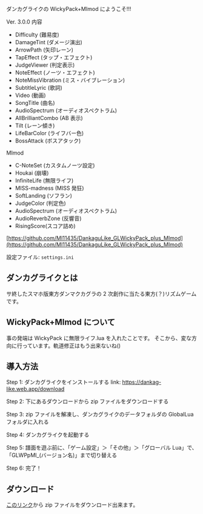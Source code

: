 ダンカグライクの WickyPack+MImod にようこそ!!!

Ver. 3.0.0
内容

- Difficulty (難易度)
- DamageTint (ダメージ演出)
- ArrowPath (矢印レーン)
- TapEffect (タップ・エフェクト)
- JudgeViewer (判定表示)
- NoteEffect (ノーツ・エフェクト)
- NoteMissVibration (ミス・バイブレーション)
- SubtitleLyric (歌詞)
- Video (動画)
- SongTitle (曲名)
- AudioSpectrum (オーディオスペクトラム)
- AllBrilliantCombo (AB 表示)
- Tilt (レーン傾き)
- LifeBarColor (ライフバー色)
- BossAttack (ボスアタック)

MImod

- C-NoteSet (カスタムノーツ設定)
- Houkai (崩壊)
- InfiniteLife (無限ライフ)
- MISS-madness (MISS 発狂)
- SoftLanding (ソフラン)
- JudgeColor (判定色)
- AudioSpectrum (オーディオスペクトラム)
- AudioReverbZone (反響音)
- RisingScore(スコア詰め)

[https://github.com/MI11435/DankaguLike_GLWickyPack_plus_MImod](https://github.com/MI11435/DankaguLike_GLWickyPack_plus_MImod)

設定ファイル: `settings.ini`

## ダンカグライクとは

サ終したスマホ版東方ダンマクカグラの 2 次創作に当たる東方(？)リズムゲームです。

## WickyPack+MImod について

事の発端は WickyPack に無限ライフ.lua を入れたことです。
そこから、変な方向に行っています。軌道修正はもう出来ないね()

## 導入方法

Step 1: ダンカグライクをインストールする link: https://dankag-like.web.app/download

Step 2: 下にあるダウンロードから zip ファイルをダウンロードする

Step 3: zip ファイルを解凍し、ダンカグライクのデータフォルダの GlobalLua フォルダに入れる

Step 4: ダンカグライクを起動する

Step 5: 譜面を遊ぶ前に、「ゲーム設定」＞「その他」＞「グローバル Lua」で、「GLWPpMI\_(バージョン名)」まで切り替える

Step 6: 完了！

## ダウンロード

[このリンク](https://github.com/MI11435/DankaguLike_GLWickyPack_plus_MImod/releases)から zip ファイルをダウンロード出来ます。
